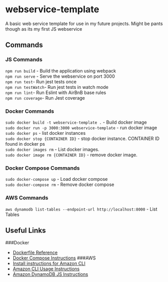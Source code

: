 # webservice-template
A basic web service template for use in my future projects. Might be pants though as its my first JS webservice

## Commands
### JS Commands
`npm run build` - Build the application using webpack  
`npm run serve` - Serve the webservice on port 3000  
`npm run test`- Run jest tests once  
`npm run testWatch`- Run jest tests in watch mode  
`npm run lint`- Run Eslint with AirBnB base rules  
`npm run coverage`- Run Jest coverage  

### Docker Commands
`sudo docker build -t webservice-template .` -  Build docker image  
`sudo docker run -p 3000:3000 webservice-template` -  run docker image  
`sudo docker ps` -  list docker instances  
`sudo docker stop {CONTAINER ID}` - stop docker instance. CONTAINER ID found in docker ps  
`sudo docker images rm` -   List docker images.  
`sudo docker image rm {CONTAINER ID}` -   remove docker image. 

### Docker Compose Commands
`sudo docker-compose up` - Load docker compose   
`sudo docker-compose rm` - Remove docker compose

### AWS Commands
`aws dynamodb list-tables --endpoint-url http://localhost:8000` - List Tables

## Useful Links
###Docker
* [Dockerfile Reference](https://docs.docker.com/engine/reference/builder/)
* [Docker Compose Instructions](https://docs.docker.com/compose/)
###AWS
* [Install instructions for Amazon CLI](https://docs.aws.amazon.com/cli/latest/userguide/install-cliv2-linux.html)
* [Amazon CLI Usage Instructions](https://docs.aws.amazon.com/amazondynamodb/latest/developerguide/Tools.CLI.html#Tools.CLI.DownloadingAndRunning)
* [Amazon DynamoDB JS Instructions](https://docs.aws.amazon.com/amazondynamodb/latest/developerguide/GettingStarted.JavaScript.html)


